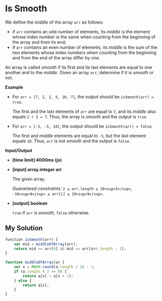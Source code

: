 # Is Smooth
﻿We define the _middle_ of the array `arr` as follows:

*   if `arr` contains an odd number of elements, its _middle_ is the element whose index number is the same when counting from the beginning of the array and from its end;
*   if `arr` contains an even number of elements, its _middle_ is the sum of the two elements whose index numbers when counting from the beginning and from the end of the array differ by one.

An array is called _smooth_ if its first and its last elements are equal to one another and to the _middle_. Given an array `arr`, determine if it is _smooth_ or not.

**Example**

*   For `arr = [7, 2, 2, 5, 10, 7]`, the output should be
    `isSmooth(arr) = true`.

    The first and the last elements of `arr` are equal to `7`, and its _middle_ also equals `2 + 5 = 7`. Thus, the array is _smooth_ and the output is `true`.

*   For `arr = [-5, -5, 10]`, the output should be
    `isSmooth(arr) = false`.

    The first and _middle_ elements are equal to `-5`, but the last element equals `10`. Thus, `arr` is not _smooth_ and the output is `false`.

**Input/Output**

*   **[time limit] 4000ms (js)**

*   **[input] array.integer arr**

    The given array.

    _Guaranteed constraints:_
    `2 ≤ arr.length ≤ 10<sup>5</sup>`,
    `-10<sup>9</sup> ≤ arr[i] ≤ 10<sup>9</sup>`.

*   **[output] boolean**

    `true` if `arr` is _smooth_, `false` otherwise.


## My Solution
```javascript
﻿function isSmooth(arr) {
    var mid = middleOfArray(arr);
    return mid == arr[0] && mid == arr[arr.length - 1];
}
​
function middleOfArray(a) {
    var x = Math.round(a.length / 2) - 1;
    if (a.length % 2 == 0) {
        return a[x] + a[x + 1];
    } else {
        return a[x];
    }
}
​
```
